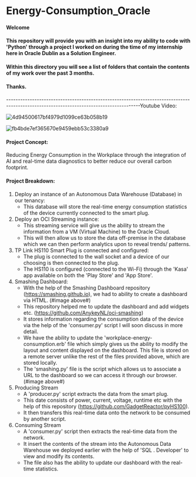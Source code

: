# Energy-Consumption_Oracle

#### Welcome

#### This repository will provide you with an insight into my ability to code with 'Python' through a project I worked on during the time of my internship here in Oracle Dublin as a Solution Engineer.

#### Within this directory you will see a list of folders that contain the contents of my work over the past 3 months.

#### Thanks.

---------------------------------------------------------------------------------------------------------------------------------------Youtube Video: 

![4d94500617bf4979d1099ce63b058b19](https://user-images.githubusercontent.com/36043248/64624320-67db3680-d3e2-11e9-9f16-ebc9d183f2cc.png)

![fb4bde7ef365670e9459ebb53c3380a9](https://user-images.githubusercontent.com/36043248/64599145-cb4c7080-d3b0-11e9-978c-755d521e0b7b.png)

#### Project Concept:

Reducing Energy Consumption in the Workplace through the integration of AI and real-time data diagnostics to better reduce our overall carbon footprint.

#### Project Breakdown:

1. Deploy an instance of an Autonomous Data Warehouse (Database) in our tenancy:
    - This database will store the real-time energy consumption statistics of the device currently connected to the smart plug.
2. Deploy an OCI Streaming instance:
    - This streaming service will give us the ability to stream the information from a VM (Virtual Machine) to the Oracle Cloud.
    - This will then allow us to store the data off-premise in the database which we can then perform analytics upon to reveal trends/
      patterns.
3. TP Link HS110 Smart Plug is connected and configured:
   - The plug is connected to the wall socket and a device of our choosing is then connected to the plug.
   - The HS110 is configured (connected to the Wi-Fi) through the 'Kasa' app available on both the 'Play Store' and 'App Store'.
4. Smashing Dashboard:
   - With the help of the Smashing Dashboard repository (https://smashing.github.io), we had to ability to create a  dashboard via HTML. (#image above#)
   - This repository helped me to update the dashboard and add widgets etc. (https://github.com/AnykeyNL/oci-smashing)
   - It stores information regarding the consumption data of the device via the help of the 'consumer.py' script I will soon discuss in more detail.
   - We have the ability to update the 'workplace-energy-consumption.erb' file which simply gives us the ability to modify the layout and content displayed on the dashboard. This file is stored on a remote server unlike the rest of the files provided above, which are stored locally.
   - The 'smashing.py' file is the script which allows us to associate a URL to the dashboard so we can access it through our browser. (#image above#)
5. Producing Stream
   - A 'producer.py' script extracts the data from the smart plug. 
   - This date consists of power, current, voltage, runtime etc with the help of this repository        (https://github.com/GadgetReactor/pyHS100). 
   - It then transfers this real-time data onto the network to be consumed by another script.
6. Consuming Stream
   - A 'consumer.py' script then extracts the real-time data from the network.
   - It insert the contents of the stream into the Autonomous Data Warehouse we deployed earlier with the help of 'SQL   . 
     Developer' to view and modify its contents.
   - The file also has the ability to update our dashboard with the real-time statistics.



